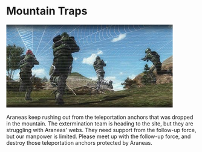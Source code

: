 # Mountain Traps

![Mountain Traps](../images/missions_thumbnails/M055.jpg)

Araneas keep rushing out from the teleportation anchors that was dropped in the mountain. The extermination team is heading to the site, but they are struggling with Araneas' webs. They need support from the follow-up force, but our manpower is limited. Please meet up with the follow-up force, and destroy those teleportation anchors protected by Araneas.
